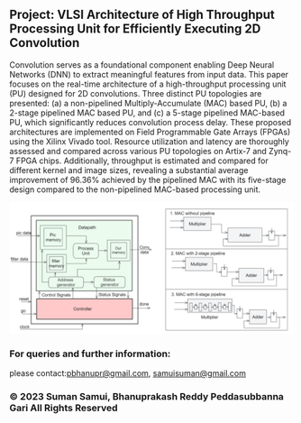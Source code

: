 
## Project: VLSI Architecture of High Throughput Processing Unit for Efficiently Executing 2D Convolution 

Convolution serves as a foundational component enabling Deep Neural Networks (DNN) to extract meaningful features from input data. This paper focuses on the real-time architecture of a high-throughput processing unit (PU) designed for 2D convolutions. Three distinct PU topologies are presented: (a) a non-pipelined Multiply-Accumulate (MAC) based PU, (b) a 2-stage pipelined MAC based PU, and (c) a 5-stage pipelined MAC-based PU, which significantly reduces convolution process delay. These proposed architectures are implemented on Field Programmable Gate Arrays (FPGAs) using the Xilinx Vivado tool. Resource utilization and latency are thoroughly assessed and compared across various PU topologies on Artix-7 and Zynq-7 FPGA chips. Additionally, throughput is estimated and compared for different kernel and image sizes, revealing a substantial average improvement of 96.36\% achieved by the pipelined MAC with its five-stage design compared to the non-pipelined MAC-based processing unit. 


<img src="/images/Fig1.png" width="800" />



### For queries and further information:

please contact:pbhanupr@gmail.com, samuisuman@gmail.com
 
### © 2023 Suman Samui, Bhanuprakash Reddy Peddasubbanna Gari  All Rights Reserved 